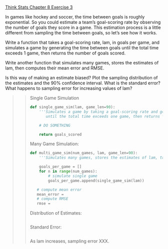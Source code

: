 [Think Stats Chapter 8 Exercise 3](http://greenteapress.com/thinkstats2/html/thinkstats2009.html#toc77)

In games like hockey and soccer, the time between goals is roughly exponential. So you could estimate a team’s goal-scoring rate by observing the number of goals they score in a game. This estimation process is a little different from sampling the time between goals, so let’s see how it works.

Write a function that takes a goal-scoring rate, lam, in goals per game, and simulates a game by generating the time between goals until the total time exceeds 1 game, then returns the number of goals scored.

Write another function that simulates many games, stores the estimates of lam, then computes their mean error and RMSE.

Is this way of making an estimate biased? Plot the sampling distribution of the estimates and the 90% confidence interval. What is the standard error? What happens to sampling error for increasing values of lam?

>> Single Game Simulation
>> 
>> ```python
>> def single_game_sim(lam, game_len=90):
>>     '''Simulates a game by taking a goal-scoring rate and generating the time between goals 
>>        until the total time exceeds one game, then returns the number of goals scored.'''
>> 
>>     # DO SOMETHING
>> 
>>     return goals_scored
>> ```
>>
>> Many Game Simulation:
>>
>> ```python
>> def multi_game_sim(num_games, lam, game_len=90):
>>     '''Simulates many games, stores the estimates of lam, then computes mean error and RMSE.'''
>>
>>     goals_per_game = []
>>     for n in range(num_games):
>>         # simulate single game
>>         goals_per_game.append(single_game_sim(lam))
>>
>>    # compute mean error
>>    mean_error = 
>>    # compute RMSE
>>    rmse =
>>
>> ```
>>
>> Distribution of Estimates:
>> ```python
>>
>> ```
>>
>> Standard Error:
>> ```python
>>
>> ```
>>
>> As lam increases, sampling error XXX.
